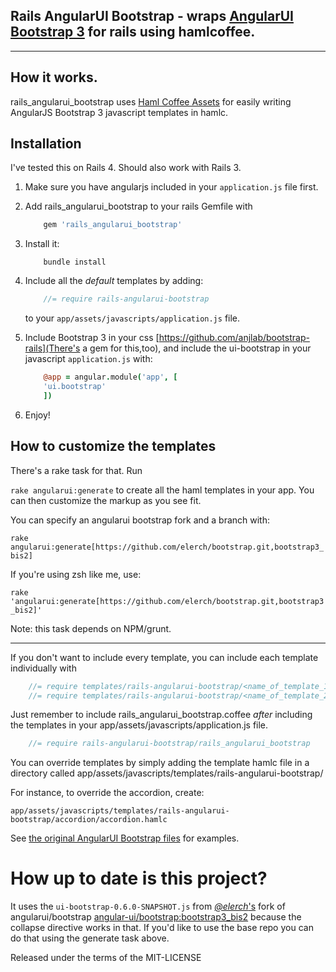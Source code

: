 ## Rails AngularUI Bootstrap - wraps [AngularUI Bootstrap 3](https://github.com/angular-ui/bootstrap) for rails using hamlcoffee.

***

## How it works.

rails_angularui_bootstrap uses [Haml Coffee Assets](https://github.com/netzpirat/haml_coffee_assets) for easily writing AngularJS Bootstrap 3 javascript templates in hamlc.

## Installation

I've tested this on Rails 4. Should also work with Rails 3.

1. Make sure you have angularjs included in your `application.js` file first.
2. Add rails_angularui_bootstrap to your rails Gemfile with

	```ruby
		gem 'rails_angularui_bootstrap'
	```
3. Install it: 
	```
		bundle install
	```
4. Include all the *default* templates by adding:
	```javascript
		//= require rails-angularui-bootstrap
	```
	to your `app/assets/javascripts/application.js` file.
5. Include Bootstrap 3 in your css [https://github.com/anjlab/bootstrap-rails](There's a gem for this,too), and include the ui-bootstrap
	in your javascript `application.js` with:

	```coffeescript 
		@app = angular.module('app', [
	  	'ui.bootstrap'
		])
	```
6. Enjoy!

## How to customize the templates

There's a rake task for that. Run

`rake angularui:generate` to create all the haml templates in your app. You can then customize the markup as you see fit.

You can specify an angularui bootstrap fork and a branch with:

`rake angularui:generate[https://github.com/elerch/bootstrap.git,bootstrap3_bis2]`

If you're using zsh like me, use:

`rake 'angularui:generate[https://github.com/elerch/bootstrap.git,bootstrap3_bis2]'`

Note: this task depends on NPM/grunt.

***

If you don't want to include every template, you can include each template individually with

```javascript
	//= require templates/rails-angularui-bootstrap/<name_of_template_1>
	//= require templates/rails-angularui-bootstrap/<name_of_template_2>
```

Just remember to include rails_angularui_bootstrap.coffee *after* including the templates
in your app/assets/javascripts/application.js file.

```javascript
	//= require rails-angularui-bootstrap/rails_angularui_bootstrap
```

You can override templates by simply adding the template hamlc file in a directory called app/assets/javascripts/templates/rails-angularui-bootstrap/

For instance, to override the accordion,
create:

`app/assets/javascripts/templates/rails-angularui-bootstrap/accordion/accordion.hamlc`

See [the original AngularUI Bootstrap files](https://github.com/angular-ui/bootstrap/tree/master/template) for examples.

# How up to date is this project?

It uses the `ui-bootstrap-0.6.0-SNAPSHOT.js` from [*@elerch*'s](https://github.com/elerch) fork of angularui/bootstrap [angular-ui/bootstrap:bootstrap3_bis2](https://github.com/elerch/bootstrap/tree/bootstrap3_bis2) because the collapse directive works in that. If you'd like to use the base repo you can do that using the generate task above.

Released under the terms of the MIT-LICENSE